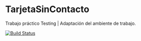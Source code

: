 # TarjetaSinContacto
Trabajo práctico Testing | Adaptación del ambiente de trabajo.

[![Build Status](https://travis-ci.org/aguslopez/TarjetaSinContacto.svg?branch=master)](https://travis-ci.org/aguslopez/TarjetaSinContacto)
